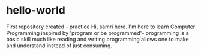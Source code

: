 # hello-world
First repository created - practice
Hi, samri here.
I'm here to learn Computer Programming
inspired by 'program or be programmed'- programming is a basic skill much like reading and writing
programming allows one to make and understand instead of just consuming.
